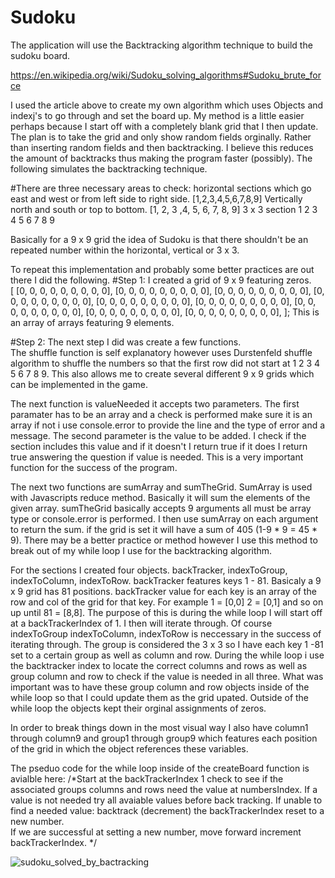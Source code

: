 # Sudoku
The application will use the Backtracking algorithm technique to build the sudoku board.

https://en.wikipedia.org/wiki/Sudoku_solving_algorithms#Sudoku_brute_force  

I used the article above to create my own algorithm which uses Objects and indexj's to go through and set the board up.  My method is a little easier perhaps because I start off with a completely blank grid that I then update. The plan is to take the grid and only show random fields orginally.  Rather than inserting random fields and then backtracking. I believe this reduces the amount of backtracks thus making the program faster (possibly). The following simulates the backtracking technique.  

#There are three necessary areas to check: 
  horizontal sections which go east and west or from left side to right side. [1,2,3,4,5,6,7,8,9]
  Vertically north and south or top to bottom. 
  [1,
  2,
  3
  ,4,
  5,
  6,
  7,
  8,
  9]
  3 x 3 section
  1 2 3 
  4 5 6
  7 8 9
  
  Basically for a 9 x 9 grid  the idea of Sudoku is that there shouldn't be an repeated number within the horizontal, vertical or 3 x 3. 
  
  To repeat this implementation and probably some better practices are out there I did the following. 
  #Step 1: 
  I created a grid of 9 x 9 featuring zeros.   
  [
  [0, 0, 0, 0, 0, 0, 0, 0, 0],
  [0, 0, 0, 0, 0, 0, 0, 0, 0],
  [0, 0, 0, 0, 0, 0, 0, 0, 0],
  [0, 0, 0, 0, 0, 0, 0, 0, 0],
  [0, 0, 0, 0, 0, 0, 0, 0, 0],
  [0, 0, 0, 0, 0, 0, 0, 0, 0],
  [0, 0, 0, 0, 0, 0, 0, 0, 0],
  [0, 0, 0, 0, 0, 0, 0, 0, 0],
  [0, 0, 0, 0, 0, 0, 0, 0, 0],
  ];
  This is an array of arrays featuring 9 elements. 
  
  #Step 2: 
  The next step I did was create a few functions.  
  The shuffle function is self explanatory however uses Durstenfeld shuffle algorithm to shuffle the numbers so that the first row did not start at 1 2 3 4 5 6 7 8 9. This also allows me to create several different 9 x 9 grids which can be implemented in the game. 
  
  The next function is valueNeeded it accepts two parameters. The first paramater has to be an array and a check is performed make sure it is an array if not i use console.error to provide the line and the type of error and a message.  The second parameter is the value to be added.  I check if the section includes this value and if it doesn't I return true if it does I return true answering the question if value is needed. This is a very important function for the success of the program. 
  
  The next two functions are sumArray and sumTheGrid.  SumArray is used with Javascripts reduce method. Basically it will sum the elements of the given array.   sumTheGrid basically accepts 9 arguments all must be array type or console.error is performed. I then use sumArray on each argument to return the sum.  if the grid is set it will have a sum of 405 (1-9 * 9  = 45 * 9).  There may be a better practice or method however I use this method to break out of my while loop I use for the backtracking algorithm.  
  
 For the sections I created four objects.  backTracker, indexToGroup, indexToColumn, indexToRow.   backTracker features keys 1 - 81. Basicaly a 9 x 9 grid has 81 positions.  backTracker value for each key is an array of the row and col of the grid for that key.  For example 1 = [0,0] 2 = [0,1] and so on up until 81 = [8,8]. The purpose of this is during the while loop I will start off at a backTrackerIndex of 1. I then will iterate through.   Of course  indexToGroup indexToColumn, indexToRow is neccessary in the success of iterating through.   The group is considered the 3 x 3 so I have each key 1 -81 set to a certain group as well as column and row. During the while loop i use the backtracker index to locate the correct columns and rows as well as group column and row to check if the value is needed in all three. What was important was to have these group column and row objects inside of the while loop so that I could update them as the grid upated.  Outside of the while loop the objects kept their orginal assignments of zeros.  
 
 In order to break things down in the most visual way I also have column1 through column9  and group1 through group9 which features each position of the grid in which the object references these variables. 

The pseduo code for the while loop inside of the createBoard function is avialble here: 
  /*Start at the backTrackerIndex 1 check to see if the associated groups columns and rows need the value at numbersIndex.
    If a value is not needed try all avaiable values before back tracking. 
    If unable to find a needed value: 
      backtrack (decrement) the backTrackerIndex reset to a new number.  
    If we are successful at setting a new number, move forward  increment backTrackerIndex. 
  */
  
  
  


![sudoku_solved_by_bactracking](https://user-images.githubusercontent.com/38900224/50551230-17042300-0c43-11e9-8ddd-802f09ab2d50.gif)



